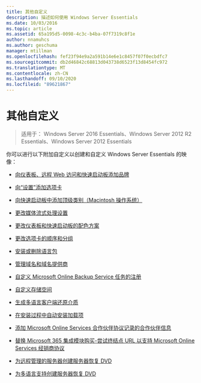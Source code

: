 ```yaml
---
title: 其他自定义
description: 描述如何使用 Windows Server Essentials
ms.date: 10/03/2016
ms.topic: article
ms.assetid: 65a195d5-0098-4c3c-b4ba-07f7319c8f1e
author: nnamuhcs
ms.author: geschuma
manager: mtillman
ms.openlocfilehash: fef23f94e9a2a591b14e6e1c8457f07f0ecbdfc7
ms.sourcegitcommit: db2d46842c68813d043738d6523f13d8454fc972
ms.translationtype: MT
ms.contentlocale: zh-CN
ms.lasthandoff: 09/10/2020
ms.locfileid: "89621867"
---
```

# <a name="additional-customizations"></a>其他自定义

>适用于： Windows Server 2016 Essentials、Windows Server 2012 R2 Essentials、Windows Server 2012 Essentials

你可以进行以下附加自定义以创建和自定义 Windows Server Essentials 的映像：

-   [向仪表板、远程 Web 访问和快速启动板添加品牌](../install/Add-Branding-to-the-Dashboard--Remote-Web-Access--and-Launchpad.md)

-   [向“设置”添加选项卡](../install/Add-a-Tab-to-Settings.md)

-   [向快速启动板中添加顶级类别（Macintosh 操作系统）](../install/Add-Top-Level-Categories-to-the-Launchpad--Macintosh-Operating-System-.md)

-   [更改媒体流式处理设置](../install/Change-Media-Streaming-Settings.md)

-   [更改仪表板和快速启动板的配色方案](../install/Change-the-Color-Scheme-of-the-Dashboard-and-Launchpad.md)

-   [更改选项卡的顺序和分组](../install/Change-the-Order-and-Grouping-of-Tabs.md)

-   [安装或删除语言包](../install/Install-or-Remove-Language-Packs.md)

-   [管理域名和域名提供商](../install/Manage-Domain-Names-and-Domain-Name-Providers.md)

-   [自定义 Microsoft Online Backup Service 任务的注册](../install/Customize-Sign-Up-for-Microsoft-Online-Backup-Service-task.md)

-   [自定义存储空间](../install/Customize-Storage-Spaces.md)

-   [生成多语言客户端还原介质](../install/Build-Multi-Language-Client-Restore-Media.md)

-   [在安装过程中自动安装加载项](../install/Automate-Installation-of-Add-Ins-During-Setup.md)

-   [添加 Microsoft Online Services 合作伙伴协议记录的合作伙伴信息](../install/Add-Microsoft-Online-Service-Partner-Agreement-Partner-of-Record-Information.md)

-   [替换 Microsoft 365 集成模块购买-尝试终结点 URL 以支持 Microsoft Online Services 经销商协议](../install/Replace-O365-Integration-Module-Buy-Try-Endpoint-URL-in-Support-of-Microsoft-Online-Service-Reseller-Agreement.md)

-   [为远程管理的服务器创建服务器恢复 DVD](../install/Create-a-Server-Recovery-DVD-for-Remotely-Administered-Servers.md)

-   [为多语言支持创建服务器恢复 DVD](../install/Create-a-Server-Recovery-DVD-for-Multi-Language-Support.md)
